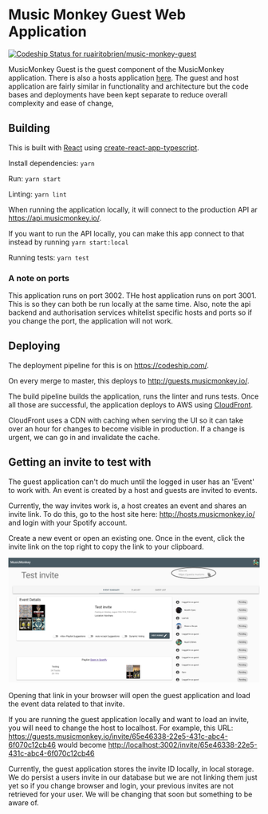 # Music Monkey Guest Web Application

[ ![Codeship Status for ruairitobrien/music-monkey-guest](https://app.codeship.com/projects/b25fe630-4df0-0136-7141-0679aea688a0/status?branch=master)](https://app.codeship.com/projects/293427)

MusicMonkey Guest is the guest component of the MusicMonkey application. There is also a hosts application [here](http://hosts.musicmonkey.io/). The guest and host application are fairly similar in functionality and architecture but the code bases and deployments have been kept separate to reduce overall complexity and ease of change,

## Building

This is built with [React](https://reactjs.org/) using [create-react-app-typescript](https://github.com/wmonk/create-react-app-typescript).

Install dependencies: `yarn`

Run: `yarn start`

Linting: `yarn lint`

When running the application locally, it will connect to the production API ar <https://api.musicmonkey.io/>.

If you want to run the API locally, you can make this app connect to that instead by running `yarn start:local`

Running tests: `yarn test`

### A note on ports

This application runs on port 3002. THe host application runs on port 3001. This is so they can both be run locally at the same time. Also, note the api backend and authorisation services whitelist specific hosts and ports so if you change the port, the application will not work.

## Deploying

The deployment pipeline for this is on <https://codeship.com/>.

On every merge to master, this deploys to <http://guests.musicmonkey.io/>.

The build pipeline builds the application, runs the linter and runs tests. Once all those are successful, the application deploys to AWS using [CloudFront](https://docs.aws.amazon.com/AmazonCloudFront/latest/DeveloperGuide/Introduction.html).

CloudFront uses a CDN with caching when serving the UI so it can take over an hour for changes to become visible in production. If a change is urgent, we can go in and invalidate the cache.

## Getting an invite to test with

The guest application can't do much until the logged in user has an 'Event' to work with. An event is created by a host and guests are invited to events.

Currently, the way invites work is, a host creates an event and shares an invite link. To do this, go to the host site here: <http://hosts.musicmonkey.io/> and login with your Spotify account.

Create a new event or open an existing one. Once in the event, click the invite link on the top right to copy the link to your clipboard.

![Event View](docs/img/EventView.png?raw=true 'Event View')

Opening that link in your browser will open the guest application and load the event data related to that invite.

If you are running the guest application locally and want to load an invite, you will need to change the host to localhost. For example, this URL: <https://guests.musicmonkey.io/invite/65e46338-22e5-431c-abc4-6f070c12cb46> would become <http://localhost:3002/invite/65e46338-22e5-431c-abc4-6f070c12cb46>

Currently, the guest application stores the invite ID locally, in local storage. We do persist a users invite in our database but we are not linking them just yet so if you change browser and login, your previous invites are not retrieved for your user. We will be changing that soon but something to be aware of.
